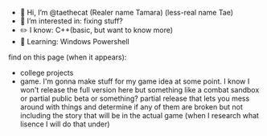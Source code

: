 - 👋 Hi, I’m @taethecat (Realer name Tamara) (less-real name Tae)
- 👀 I’m interested in: fixing stuff?
- ✏️ I know: C++(basic, but want to know more)
- 📖 Learning: Windows Powershell

find on this page (when it appears):
- college projects
- game. I'm gonna make stuff for my game idea at some point. I know I won't release the full version here but something like a combat sandbox or partial public beta or something? partial release that lets you mess around with things and determine if any of them are broken but not including the story that will be in the actual game (when I research what lisence I will do that under)
<!---
taethecat/taethecat is a ✨ special ✨ repository because its `README.md` (this file) appears on your GitHub profile.
You can click the Preview link to take a look at your changes.
--->

